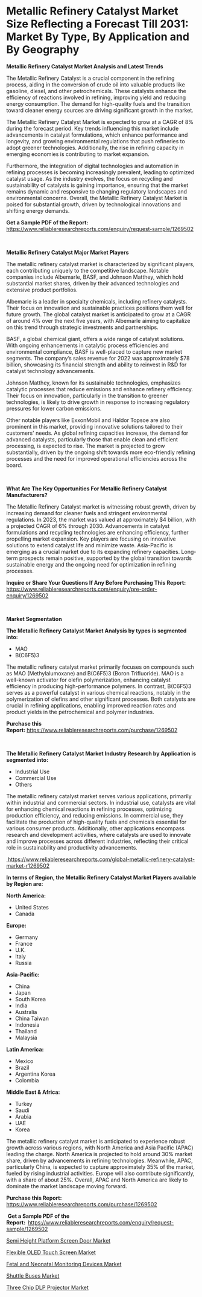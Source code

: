 <p><h1>Metallic Refinery Catalyst Market Size Reflecting a Forecast Till 2031: Market By Type, By Application and By Geography</h1></p><p><strong>Metallic Refinery Catalyst Market Analysis and Latest Trends</strong></p>
<p><p>The Metallic Refinery Catalyst is a crucial component in the refining process, aiding in the conversion of crude oil into valuable products like gasoline, diesel, and other petrochemicals. These catalysts enhance the efficiency of reactions involved in refining, improving yield and reducing energy consumption. The demand for high-quality fuels and the transition toward cleaner energy sources are driving significant growth in the market.</p><p>The Metallic Refinery Catalyst Market is expected to grow at a CAGR of 8% during the forecast period. Key trends influencing this market include advancements in catalyst formulations, which enhance performance and longevity, and growing environmental regulations that push refineries to adopt greener technologies. Additionally, the rise in refining capacity in emerging economies is contributing to market expansion. </p><p>Furthermore, the integration of digital technologies and automation in refining processes is becoming increasingly prevalent, leading to optimized catalyst usage. As the industry evolves, the focus on recycling and sustainability of catalysts is gaining importance, ensuring that the market remains dynamic and responsive to changing regulatory landscapes and environmental concerns. Overall, the Metallic Refinery Catalyst Market is poised for substantial growth, driven by technological innovations and shifting energy demands.</p></p>
<p><strong>Get a Sample PDF of the Report:&nbsp;</strong> <a href="https://www.reliableresearchreports.com/enquiry/request-sample/1269502?utm_campaign=37&utm_medium=2&utm_source=Github&utm_content=ia&utm_term=30092024&utm_id=metallic-refinery-catalyst">https://www.reliableresearchreports.com/enquiry/request-sample/1269502</a></p>
<p>&nbsp;</p>
<p><strong>Metallic Refinery Catalyst Major Market Players</strong></p>
<p><p>The metallic refinery catalyst market is characterized by significant players, each contributing uniquely to the competitive landscape. Notable companies include Albemarle, BASF, and Johnson Matthey, which hold substantial market shares, driven by their advanced technologies and extensive product portfolios.</p><p>Albemarle is a leader in specialty chemicals, including refinery catalysts. Their focus on innovation and sustainable practices positions them well for future growth. The global catalyst market is anticipated to grow at a CAGR of around 4% over the next five years, with Albemarle aiming to capitalize on this trend through strategic investments and partnerships.</p><p>BASF, a global chemical giant, offers a wide range of catalyst solutions. With ongoing enhancements in catalytic process efficiencies and environmental compliance, BASF is well-placed to capture new market segments. The company’s sales revenue for 2022 was approximately $78 billion, showcasing its financial strength and ability to reinvest in R&D for catalyst technology advancements.</p><p>Johnson Matthey, known for its sustainable technologies, emphasizes catalytic processes that reduce emissions and enhance refinery efficiency. Their focus on innovation, particularly in the transition to greener technologies, is likely to drive growth in response to increasing regulatory pressures for lower carbon emissions.</p><p>Other notable players like ExxonMobil and Haldor Topsoe are also prominent in this market, providing innovative solutions tailored to their customers' needs. As global refining capacities increase, the demand for advanced catalysts, particularly those that enable clean and efficient processing, is expected to rise. The market is projected to grow substantially, driven by the ongoing shift towards more eco-friendly refining processes and the need for improved operational efficiencies across the board.</p></p>
<p>&nbsp;</p>
<p><strong>What Are The Key Opportunities For Metallic Refinery Catalyst Manufacturers?</strong></p>
<p><p>The Metallic Refinery Catalyst market is witnessing robust growth, driven by increasing demand for cleaner fuels and stringent environmental regulations. In 2023, the market was valued at approximately $4 billion, with a projected CAGR of 6% through 2030. Advancements in catalyst formulations and recycling technologies are enhancing efficiency, further propelling market expansion. Key players are focusing on innovative solutions to extend catalyst life and minimize waste. Asia-Pacific is emerging as a crucial market due to its expanding refinery capacities. Long-term prospects remain positive, supported by the global transition towards sustainable energy and the ongoing need for optimization in refining processes.</p></p>
<p><strong>Inquire or Share Your Questions If Any Before Purchasing This Report:</strong> <a href="https://www.reliableresearchreports.com/enquiry/pre-order-enquiry/1269502?utm_campaign=37&utm_medium=2&utm_source=Github&utm_content=ia&utm_term=30092024&utm_id=metallic-refinery-catalyst">https://www.reliableresearchreports.com/enquiry/pre-order-enquiry/1269502</a></p>
<p>&nbsp;</p>
<p><strong>Market Segmentation</strong></p>
<p><strong>The Metallic Refinery Catalyst Market Analysis by types is segmented into:</strong></p>
<p><ul><li>MAO</li><li>B(C6F5)3</li></ul></p>
<p><p>The metallic refinery catalyst market primarily focuses on compounds such as MAO (Methylalumoxane) and B(C6F5)3 (Boron Trifluoride). MAO is a well-known activator for olefin polymerization, enhancing catalyst efficiency in producing high-performance polymers. In contrast, B(C6F5)3 serves as a powerful catalyst in various chemical reactions, notably in the polymerization of olefins and other significant processes. Both catalysts are crucial in refining applications, enabling improved reaction rates and product yields in the petrochemical and polymer industries.</p></p>
<p><strong>Purchase this Report:&nbsp;</strong><a href="https://www.reliableresearchreports.com/purchase/1269502?utm_campaign=37&utm_medium=2&utm_source=Github&utm_content=ia&utm_term=30092024&utm_id=metallic-refinery-catalyst">https://www.reliableresearchreports.com/purchase/1269502</a></p>
<p>&nbsp;</p>
<p><strong>The Metallic Refinery Catalyst Market Industry Research by Application is segmented into:</strong></p>
<p><ul><li>Industrial Use</li><li>Commercial Use</li><li>Others</li></ul></p>
<p><p>The metallic refinery catalyst market serves various applications, primarily within industrial and commercial sectors. In industrial use, catalysts are vital for enhancing chemical reactions in refining processes, optimizing production efficiency, and reducing emissions. In commercial use, they facilitate the production of high-quality fuels and chemicals essential for various consumer products. Additionally, other applications encompass research and development activities, where catalysts are used to innovate and improve processes across different industries, reflecting their critical role in sustainability and productivity advancements.</p></p>
<p><a href="https://www.reliableresearchreports.com/global-metallic-refinery-catalyst-market-r1269502?utm_campaign=37&utm_medium=2&utm_source=Github&utm_content=ia&utm_term=30092024&utm_id=metallic-refinery-catalyst">&nbsp;https://www.reliableresearchreports.com/global-metallic-refinery-catalyst-market-r1269502</a></p>
<p><strong>In terms of Region, the Metallic Refinery Catalyst Market Players available by Region are:</strong></p>
<p>
    <p> <strong> North America: </strong>
        <ul>
            <li>United States</li>
            <li>Canada</li>
        </ul>
        </p> 
    <p> <strong> Europe: </strong>
        <ul>
            <li>Germany</li>
            <li>France</li>
            <li>U.K.</li>
            <li>Italy</li>
            <li>Russia</li>
        </ul>
        </p> 
    <p> <strong> Asia-Pacific: </strong>
        <ul>
            <li>China</li>
            <li>Japan</li>
            <li>South Korea</li>
            <li>India</li>
            <li>Australia</li>
            <li>China Taiwan</li>
            <li>Indonesia</li>
            <li>Thailand</li>
            <li>Malaysia</li>
        </ul>
        </p> 
    <p> <strong> Latin America: </strong>
        <ul>
            <li>Mexico</li>
            <li>Brazil</li>
            <li>Argentina Korea</li>
            <li>Colombia</li>
        </ul>
        </p> 
    <p> <strong> Middle East & Africa: </strong>
        <ul>
            <li>Turkey</li>
            <li>Saudi</li>
            <li>Arabia</li>
            <li>UAE</li>
            <li>Korea</li>
        </ul>
    </p>
    </p>
<p><p>The metallic refinery catalyst market is anticipated to experience robust growth across various regions, with North America and Asia Pacific (APAC) leading the charge. North America is projected to hold around 30% market share, driven by advancements in refining technologies. Meanwhile, APAC, particularly China, is expected to capture approximately 35% of the market, fueled by rising industrial activities. Europe will also contribute significantly, with a share of about 25%. Overall, APAC and North America are likely to dominate the market landscape moving forward.</p></p>
<p><strong>Purchase this Report: </strong><a href="https://www.reliableresearchreports.com/purchase/1269502?utm_campaign=37&utm_medium=2&utm_source=Github&utm_content=ia&utm_term=30092024&utm_id=metallic-refinery-catalyst">https://www.reliableresearchreports.com/purchase/1269502</a></p>
<p>&nbsp;<strong>Get a Sample PDF of the Report:&nbsp;&nbsp;</strong><a href="https://www.reliableresearchreports.com/enquiry/request-sample/1269502?utm_campaign=37&utm_medium=2&utm_source=Github&utm_content=ia&utm_term=30092024&utm_id=metallic-refinery-catalyst">https://www.reliableresearchreports.com/enquiry/request-sample/1269502</a></p>
<p><strong></strong></p>
<p><p><a href="https://github.com/SamiaHussain82/Market-Research-Report-List-1/blob/main/semi-height-platform-screen-door-market.md?utm_campaign=37&utm_medium=2&utm_source=Github&utm_content=ia&utm_term=30092024&utm_id=metallic-refinery-catalyst">Semi Height Platform Screen Door Market</a></p><p><a href="https://issuu.com/reportprime-2/docs/flexible-oled-touch-screen-market-s_150509e4531fd0?utm_campaign=37&utm_medium=2&utm_source=Github&utm_content=ia&utm_term=30092024&utm_id=metallic-refinery-catalyst">Flexible OLED Touch Screen Market</a></p><p><a href="https://www.linkedin.com/pulse/fetal-neonatal-monitoring-devices-market-global-trends-k4wie?utm_campaign=37&utm_medium=2&utm_source=Github&utm_content=ia&utm_term=30092024&utm_id=metallic-refinery-catalyst">Fetal and Neonatal Monitoring Devices Market</a></p><p><a href="https://medium.com/@jefferyyan895/insights-into-the-shuttle-buses-market-market-players-market-size-geographical-regions-and-1378f595ff5e?postPublishedType=repub&utm_campaign=37&utm_medium=2&utm_source=Github&utm_content=ia&utm_term=30092024&utm_id=metallic-refinery-catalyst">Shuttle Buses Market</a></p><p><a href="https://issuu.com/reportprime-2/docs/three-chip-dlp-projector-market-siz_6baf3e6ec205a0?utm_campaign=37&utm_medium=2&utm_source=Github&utm_content=ia&utm_term=30092024&utm_id=metallic-refinery-catalyst">Three Chip DLP Projector Market</a></p></p>